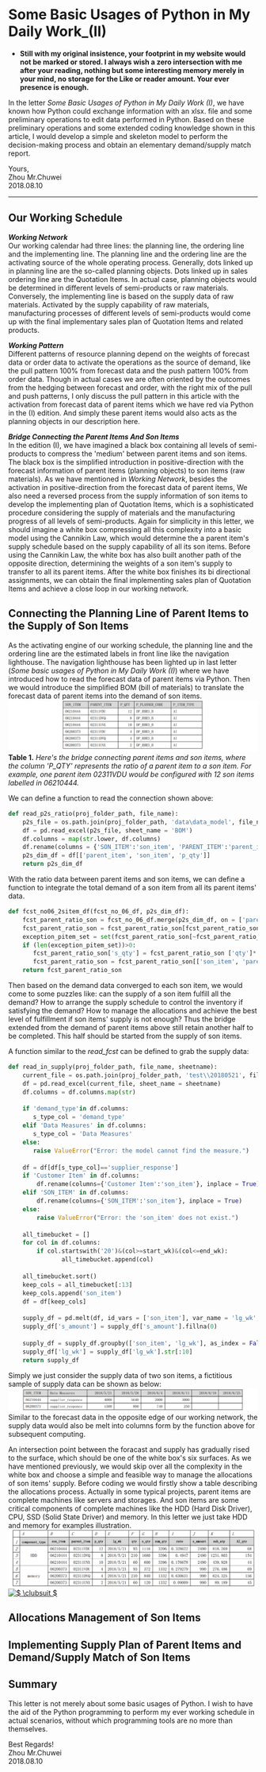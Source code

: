 # Some Basic Usages of Python in My Daily Work_(II)         
        
        
- **Still with my original insistence, your footprint in my website would not be marked or stored. I always wish a zero intersection with me after your reading, nothing but some interesting memory merely in your mind, no storage for the Like or reader amount. Your ever presence is enough.**           

In the letter _Some Basic Usages of Python in My Daily Work (I)_, we have known how Python could exchange information with an xlsx. file and some preliminary operations to edit data performed in Python. Based on these preliminary operations and some extended coding knowledge shown in this article, I would develop a simple and skeleton model to perform the decision-making process and obtain an elementary demand/supply match report.        
            
Yours,            
Zhou Mr.Chuwei            
2018.08.10

------------------------------           
           
## Our Working Schedule          
**_Working Network_**           
Our working calendar had three lines: the planning line, the ordering line and the implementing line. The planning line and the ordering line are the activating source of the whole operating process. Generally, dots linked up in planning line are the so-called planning objects. Dots linked up in sales ordering line are the Quotation Items. In actual case, planning objects would be determined in different levels of semi-products or raw materials. Conversely, the implementing line is based on the supply data of raw materials. Activated by the supply capability of raw materials, manufacturing processes of different levels of semi-products would come up with the final implementary sales plan of Quotation Items and related products.                 
         
                  
**_Working Pattern_**          
Different patterns of resource planning depend on the weights of forecast data or order data to activate the operations as the source of demand, like the pull pattern 100% from forecast data and the push pattern 100% from order data. Though in actual cases we are often oriented by the outcomes from the hedging between forecast and order, with the right mix of the pull and push patterns, I only discuss the pull pattern in this article with the activation from forecast data of parent items which we have red via Python in the (I) edition. And simply these parent items would also acts as the planning objects in our description here.           
        
        
**_Bridge Connecting the Parent Items And Son Items_**            
In the edition (I), we have imagined a black box containing all levels of semi-products to compress the 'medium' between parent items and son items. The black box is the simplified introduction in positive-direction with the forecast information of parent items (planning objects) to son items (raw materials). As we have mentioned in _Working Network_, besides the activation in positive-direction from the forecast data of parent items, We also need a reversed process from the supply information of son items to develop the implementing plan of Quotation Items, which is a sophisticated procedure considering the supply of materials and the manufacturing progress of all levels of semi-products. Again for simplicity in this letter, we should imagine a white box compressing all this complexity into a basic model using the Cannikin Law, which would determine the a parent item's supply schedule based on the supply capability of all its son items. Before using the Cannikin Law, the white box has also built another path of the opposite direction,  determining the weights of a son item's supply to transfer to all its parent items. After the white box finishes its bi directional assignments, we can obtain the final implementing sales plan of Quotation Items and achieve a close loop in our working network.        
          
          
## Connecting the Planning Line of Parent Items to the Supply of Son Items        
As the activating engine of our working schedule, the planning line and the ordering line are the estimated labels in front line like the navigation lighthouse. The navigation lighthouse has been lighted up in last letter (_Some basic usages of Python in My Daily Work (I)_) where we have introduced how to read the forecast data of parent items via Python. Then we would introduce the simplified BOM (bill of materials) to translate the forecast data of parent items into the demand of son items.               
![BOM](https://github.com/zhouchw5/Python_excel.github.io/blob/Python/BOM.jpg)                
**Table 1.** _Here's the bridge connecting parent items and son items, where the column 'P_QTY' represents the ratio of a parent item to a son item. For example, one parent item 02311VDU would be configured with 12 son items labelled in 06210444._               
           
We can define a function to read the connection shown above:            
``` python     
def read_p2s_ratio(proj_folder_path, file_name):     
    p2s_file = os.path.join(proj_folder_path, 'data\data_model', file_name)    
    df = pd.read_excel(p2s_file, sheet_name = 'BOM')
    df.columns = map(str.lower, df.columns)      
    df.rename(columns = {'SON_ITEM':'son_item', 'PARENT_ITEM':'parent_item', 'P_QTY':'p_qty'}, inplace = True)
    p2s_dim_df = df[['parent_item', 'son_item', 'p_qty']]
    return p2s_dim_df   
```       
          
With the ratio data between parent items and son items, we can define a function to integrate the total demand of a son item from all its parent items' data.            
``` python      
def fcst_no06_2sitem_df(fcst_no_06_df, p2s_dim_df):       
    fcst_parent_ratio_son = fcst_no_06_df.merge(p2s_dim_df, on = ['parent_item'], how = 'left')
    fcst_parent_ratio_son = fcst_parent_ratio_son[fcst_parent_ratio_son['son_item'].notnull()]
    exception_pitem_set = set(fcst_parent_ratio_son[~fcst_parent_ratio_son['son_item'].notnull()]['parent_item']) 
    if (len(exception_pitem_set))>0:
       fcst_parent_ratio_son['s_qty'] = fcst_parent_ratio_son ['qty']* fcst_parent_ratio_son ['p_qty']
       fcst_parent_ratio_son = fcst_parent_ratio_son[['son_item', 'parent_item', 'lg_wk', 's_qty']]
    return fcst_parent_ratio_son   
```
         
Then based on the demand data converged to each son item, we would come to some puzzles like: can the supply of a son item fulfill all the demand? How to arrange the supply schedule to control the inventory if satisfying the demand? How to manage the allocations and achieve the best level of fulfillment if son items' supply is not enough? Thus the bridge extended from the demand of parent items above still retain another half to be completed. This half should be started from the supply of son items.        
            
A function similar to the _read_fcst_ can be defined to grab the supply data:       

``` python        
def read_in_supply(proj_folder_path, file_name, sheetname):    
    current_file = os.path.join(proj_folder_path, 'test\\20180521', file_name)
    df = pd.read_excel(current_file, sheet_name = sheetname)
    df.columns = df.columns.map(str)       
 
    if 'demand_type'in df.columns:
       s_type_col = 'demand_type'
    elif 'Data Measures' in df.columns:
       s_type_col = 'Data Measures'    
    else:
       raise ValueError("Error: the model cannot find the measure.")
    
    df = df[df[s_type_col]=='supplier_response']
    if 'Customer Item' in df.columns:
        df.rename(columns={'Customer Item':'son_item'}, inplace = True)
    elif 'SON_ITEM' in df.columns:
        df.rename(columns={'SON_ITEM':'son_item'}, inplace = True)
    else:
        raise ValueError("Error: the 'son_item' does not exist.")

    all_timebucket = []
    for col in df.columns:
        if col.startswith('20')&(col>=start_wk)&(col<=end_wk):
               all_timebucket.append(col)

    all_timebucket.sort()
    keep_cols = all_timebucket[:13]
    keep_cols.append('son_item')
    df = df[keep_cols]
    
    supply_df = pd.melt(df, id_vars = ['son_item'], var_name = 'lg_wk', value_name = 's_amount')
    supply_df['s_amount'] = supply_df['s_amount'].fillna(0)

    supply_df = supply_df.groupby(['son_item', 'lg_wk'], as_index = False)['s_amount'].sum()
    supply_df['lg_wk'] = supply_df['lg_wk'].str[:10]
    return supply_df
```
       
Simply we just consider the supply data of two son items, a fictitious sample of supply data can be shown as below:          
![supply of son items](https://github.com/zhouchw5/Python_excel.github.io/blob/Python/supply%20of%20son%20items.png)           
Similar to the forecast data in the opposite edge of our working network, the supply data would also be melt into columns form by the function above for subsequent computing.        
           
An intersection point between the foracast and supply has gradually rised to the surface, which should be one of the white box's six surfaces. As we have mentioned previously, we would skip over all the complexity in the white box and choose a simple and feasible way to manage the allocations of son items' supply. Before coding we would firstly show a table describing the allocations process. Actually in some typical projects, parent items are complete machines like servers and storages. And son items are some critical components of complete machines like the HDD (Hard Disk Driver), CPU, SSD (Solid State Driver) and memory. In this letter we just take HDD and memory for examples illustration.                
![allocations management](https://github.com/zhouchw5/Python_excel.github.io/blob/Python/allocations%20management.png)             
<a href="https://www.codecogs.com/eqnedit.php?latex=$&space;\clubsuit&space;$" target="_blank"><img src="https://latex.codecogs.com/gif.latex?$&space;\clubsuit&space;$" title="$ \clubsuit $" /></a>


       
       
          
               
            



## Allocations Management of Son Items         

      
## Implementing Supply Plan of Parent Items and Demand/Supply Match of Son Items           

       
       
          
              
## Summary         
This letter is not merely about some basic usages of Python. I wish to have the aid of the Python programming to perform my ever working schedule in actual scenarios, without which programming tools are no more than themselves.          

         
         
Best Regards!          
Zhou Mr.Chuwei         
2018.08.10           


    



















